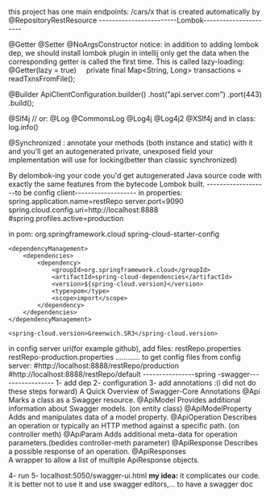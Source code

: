this project has one main endpoints: /cars/x
that is created automatically by  @RepositoryRestResource
------------------------Lombok----------------------

@Getter @Setter @NoArgsConstructor
notice: in addition to adding lombok dep, we should install lombok plugin in intellij
only get the data when the corresponding getter is called the first time. This is called lazy-loading:
@Getter(lazy = true)
    private final Map<String, Long> transactions = readTxnsFromFile();

@Builder
ApiClientConfiguration.builder()
        .host("api.server.com")
        .port(443)        
    .build();
    
@Slf4j // or: @Log @CommonsLog @Log4j @Log4j2 @XSlf4j
and in class: log.info()

 @Synchronized : annotate your methods (both instance and static) with it and you'll get an autogenerated private,
  unexposed field your implementation will use for locking(better than classic synchronized)
  
By delombok-ing your code you'd get autogenerated Java source code with exactly the same features from the bytecode Lombok built.
-------------------to be config client-------------------
in properties:
spring.application.name=restRepo
server.port=9090
spring.cloud.config.uri=http://localhost:8888
#spring.profiles.active=production

in pom:
		<dependency>
			<groupId>org.springframework.cloud</groupId>
			<artifactId>spring-cloud-starter-config</artifactId>
		</dependency>


	<dependencyManagement>
		<dependencies>
			<dependency>
				<groupId>org.springframework.cloud</groupId>
				<artifactId>spring-cloud-dependencies</artifactId>
				<version>${spring-cloud.version}</version>
				<type>pom</type>
				<scope>import</scope>
			</dependency>
		</dependencies>
	</dependencyManagement>
	
	<spring-cloud.version>Greenwich.SR3</spring-cloud.version>

in config server uri(for example github), add files:
restRepo.properties
restRepo-production.properties
............
to get config files from config server:
#http://localhost:8888/restRepo/production
#http://localhost:8888/restRepo/default
----------------spring -swagger-----------------
1- add dep
2- configuration
3- add annotations :(i did not do these steps forward)
A Quick Overview of Swagger-Core Annotations
@Api	Marks a class as a Swagger resource.
@ApiModel	Provides additional information about Swagger models. (on entity class)
@ApiModelProperty	Adds and manipulates data of a model property.
@ApiOperation	Describes an operation or typically an HTTP method against a specific path. (on controller meth)
@ApiParam	Adds additional meta-data for operation parameters.(bedides controller-meth parameter)
@ApiResponse	Describes a possible response of an operation.
@ApiResponses	
A wrapper to allow a list of multiple ApiResponse objects.

4- run
5- localhost:5050/swagger-ui.html
**my idea:**  it complicates our code. it is better not to use it and use swagger editors,... to have a swagger doc